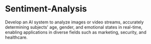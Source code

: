 # Sentiment-Analysis
Develop an AI system to analyze images or video streams, accurately determining subjects' age, gender, and emotional states in real-time, enabling applications in diverse fields such as marketing, security, and healthcare.
